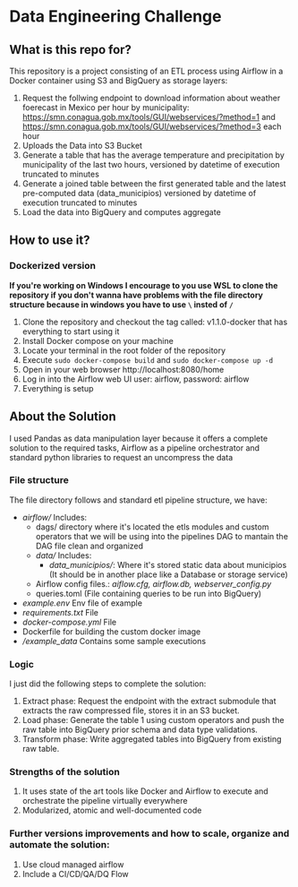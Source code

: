 # Data Engineering Challenge

## What is this repo for?

This repository is a project consisting of an ETL process using Airflow in a Docker container using S3 and BigQuery as storage layers:
1. Request the follwing endpoint to download information about weather foerecast in Mexico per hour by municipality: https://smn.conagua.gob.mx/tools/GUI/webservices/?method=1 and https://smn.conagua.gob.mx/tools/GUI/webservices/?method=3 each hour
2. Uploads the Data into S3 Bucket
3. Generate a table that has the average temperature and precipitation by municipality of the last two hours, versioned by datetime of execution truncated to minutes
4. Generate a joined table between the first generated table and the latest pre-computed data (data_municipios) versioned by datetime of execution truncated to minutes
5. Load the data into BigQuery and computes aggregate

## How to use it?

### Dockerized version
**If you're working on Windows I encourage to you use WSL to clone the repository if you don't wanna have problems with the file directory structure because in windows you have to use `\`   insted of `/`**
1. Clone the repository and checkout the tag called: v1.1.0-docker that has everything to start using it
2. Install Docker compose on your machine
3. Locate your terminal in the root folder of the repository
4. Execute  ```sudo docker-compose build``` and ```sudo docker-compose up -d```
5. Open in your web browser http://localhost:8080/home
6. Log in into the Airflow web UI user: airflow, password: airflow
7. Everything is setup


## About the Solution
I used Pandas as data manipulation layer because it offers a complete solution to the required tasks, Airflow as a pipeline orchestrator and standard python libraries to request an uncompress the data
### File structure
The file directory follows and standard etl pipeline structure, we have:
*   *airflow/* Includes:
    - dags/ directory where it's located the etls modules and custom operators that we will be using into the pipelines DAG to mantain the DAG file clean and organized
    - *data/* Includes:
        - *data_municipios/*: Where it's stored static data about municipios (It should be in another place like a Database or storage service)
    - Airflow config files.: *aiflow.cfg, airflow.db, webserver_config.py*
    - queries.toml (File containing queries to be run into BigQuery)
* *example.env* Env file of example 
* *requirements.txt* File
* *docker-compose.yml* File
* Dockerfile for building the custom docker image
* */example_data* Contains some sample executions
### Logic
I just did the following steps to complete the solution: 
1. Extract phase: Request the endpoint with the extract submodule that extracts the raw compressed file, stores it in an S3 bucket.
2. Load phase: Generate the table 1 using custom operators and push the raw table into BigQuery prior schema and data type validations.
3. Transform phase: Write aggregated tables into BigQuery from existing raw table.

### Strengths of the solution
1. It uses state of the art tools like Docker and Airflow to execute and orchestrate the pipeline virtually everywhere
2. Modularized, atomic and well-documented code

### Further versions improvements and how to scale, organize and automate the solution:
1. Use cloud managed airflow 
2. Include a CI/CD/QA/DQ Flow